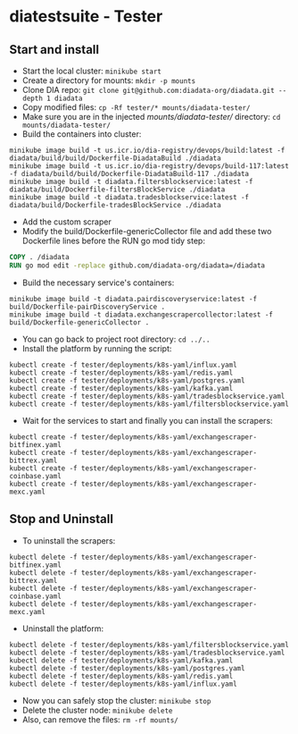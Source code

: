 # diatestsuite - Tester

## Start and install

* Start the local cluster: `minikube start`
* Create a directory for mounts: `mkdir -p mounts`
* Clone DIA repo: `git clone git@github.com:diadata-org/diadata.git --depth 1 diadata`
* Copy modified files: `cp -Rf tester/* mounts/diadata-tester/`
* Make sure you are in the injected *mounts/diadata-tester/* directory: `cd mounts/diadata-tester/`
* Build the containers into cluster:

```shell
minikube image build -t us.icr.io/dia-registry/devops/build:latest -f diadata/build/build/Dockerfile-DiadataBuild ./diadata
minikube image build -t us.icr.io/dia-registry/devops/build-117:latest -f diadata/build/build/Dockerfile-DiadataBuild-117 ./diadata
minikube image build -t diadata.filtersblockservice:latest -f diadata/build/Dockerfile-filtersBlockService ./diadata
minikube image build -t diadata.tradesblockservice:latest -f diadata/build/Dockerfile-tradesBlockService ./diadata
```

* Add the custom scraper
* Modify the build/Dockerfile-genericCollector file and add these two Dockerfile lines before the RUN go mod tidy step:

```dockerfile
COPY . /diadata
RUN go mod edit -replace github.com/diadata-org/diadata=/diadata
```

* Build the necessary service's containers:

```shell
minikube image build -t diadata.pairdiscoveryservice:latest -f build/Dockerfile-pairDiscoveryService .
minikube image build -t diadata.exchangescrapercollector:latest -f build/Dockerfile-genericCollector .
```

* You can go back to project root directory: `cd ../..`
* Install the platform by running the script:

```shell
kubectl create -f tester/deployments/k8s-yaml/influx.yaml
kubectl create -f tester/deployments/k8s-yaml/redis.yaml
kubectl create -f tester/deployments/k8s-yaml/postgres.yaml
kubectl create -f tester/deployments/k8s-yaml/kafka.yaml
kubectl create -f tester/deployments/k8s-yaml/tradesblockservice.yaml
kubectl create -f tester/deployments/k8s-yaml/filtersblockservice.yaml
```

* Wait for the services to start and finally you can install the scrapers:

```shell
kubectl create -f tester/deployments/k8s-yaml/exchangescraper-bitfinex.yaml
kubectl create -f tester/deployments/k8s-yaml/exchangescraper-bittrex.yaml
kubectl create -f tester/deployments/k8s-yaml/exchangescraper-coinbase.yaml
kubectl create -f tester/deployments/k8s-yaml/exchangescraper-mexc.yaml
```

## Stop and Uninstall

* To uninstall the scrapers:

```shell
kubectl delete -f tester/deployments/k8s-yaml/exchangescraper-bitfinex.yaml
kubectl delete -f tester/deployments/k8s-yaml/exchangescraper-bittrex.yaml
kubectl delete -f tester/deployments/k8s-yaml/exchangescraper-coinbase.yaml
kubectl delete -f tester/deployments/k8s-yaml/exchangescraper-mexc.yaml
```

* Uninstall the platform:

```shell
kubectl delete -f tester/deployments/k8s-yaml/filtersblockservice.yaml
kubectl delete -f tester/deployments/k8s-yaml/tradesblockservice.yaml
kubectl delete -f tester/deployments/k8s-yaml/kafka.yaml
kubectl delete -f tester/deployments/k8s-yaml/postgres.yaml
kubectl delete -f tester/deployments/k8s-yaml/redis.yaml
kubectl delete -f tester/deployments/k8s-yaml/influx.yaml
```

* Now you can safely stop the cluster: `minikube stop`
* Delete the cluster node: `minikube delete`
* Also, can remove the files: `rm -rf mounts/`